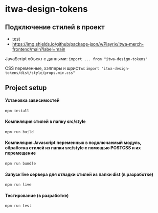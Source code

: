# itwa-design-tokens

## Подключение стилей в проект

- [test](/test/)
- https://img.shields.io/github/package-json/v/Playrix/itwa-merch-frontend/main?label=main

JavaScript объект с данными: `import ... from "itwa-design-tokens"`

CSS переменные, хэлперы и шрифты: `import "itwa-design-tokens/dist/style/props.min.css"`

## Project setup
#### Установка зависимостей
```
npm install
```

#### Компиляция стилей в папку src/style
```
npm run build
```

#### Компиляция Javascript переменных в подключаемый модуль, обработка стилей из папки src/style с помощью POSTCSS и их перемещение
```
npm run bundle
```

#### Запуск live сервера для отладки стилей из папки dist (в разработке)
```
npm run live
```

#### Тестирование (в разработке)
```
npm run test
```
